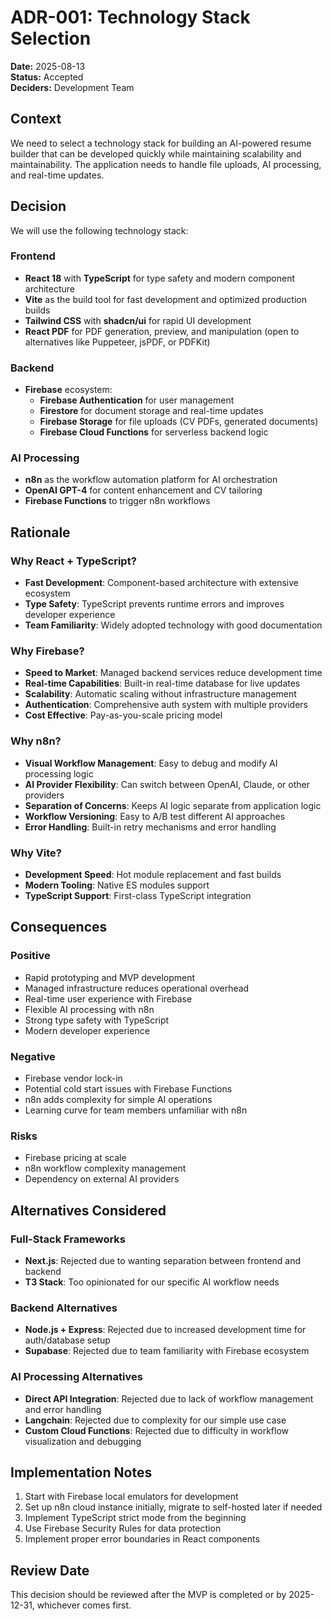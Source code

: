 # ADR-001: Technology Stack Selection

**Date:** 2025-08-13  
**Status:** Accepted  
**Deciders:** Development Team  

## Context

We need to select a technology stack for building an AI-powered resume builder that can be developed quickly while maintaining scalability and maintainability. The application needs to handle file uploads, AI processing, and real-time updates.

## Decision

We will use the following technology stack:

### Frontend
- **React 18** with **TypeScript** for type safety and modern component architecture
- **Vite** as the build tool for fast development and optimized production builds
- **Tailwind CSS** with **shadcn/ui** for rapid UI development
- **React PDF** for PDF generation, preview, and manipulation (open to alternatives like Puppeteer, jsPDF, or PDFKit)

### Backend
- **Firebase** ecosystem:
  - **Firebase Authentication** for user management
  - **Firestore** for document storage and real-time updates
  - **Firebase Storage** for file uploads (CV PDFs, generated documents)
  - **Firebase Cloud Functions** for serverless backend logic

### AI Processing
- **n8n** as the workflow automation platform for AI orchestration
- **OpenAI GPT-4** for content enhancement and CV tailoring
- **Firebase Functions** to trigger n8n workflows

## Rationale

### Why React + TypeScript?
- **Fast Development**: Component-based architecture with extensive ecosystem
- **Type Safety**: TypeScript prevents runtime errors and improves developer experience
- **Team Familiarity**: Widely adopted technology with good documentation

### Why Firebase?
- **Speed to Market**: Managed backend services reduce development time
- **Real-time Capabilities**: Built-in real-time database for live updates
- **Scalability**: Automatic scaling without infrastructure management
- **Authentication**: Comprehensive auth system with multiple providers
- **Cost Effective**: Pay-as-you-scale pricing model

### Why n8n?
- **Visual Workflow Management**: Easy to debug and modify AI processing logic
- **AI Provider Flexibility**: Can switch between OpenAI, Claude, or other providers
- **Separation of Concerns**: Keeps AI logic separate from application logic
- **Workflow Versioning**: Easy to A/B test different AI approaches
- **Error Handling**: Built-in retry mechanisms and error handling

### Why Vite?
- **Development Speed**: Hot module replacement and fast builds
- **Modern Tooling**: Native ES modules support
- **TypeScript Support**: First-class TypeScript integration

## Consequences

### Positive
- Rapid prototyping and MVP development
- Managed infrastructure reduces operational overhead
- Real-time user experience with Firebase
- Flexible AI processing with n8n
- Strong type safety with TypeScript
- Modern developer experience

### Negative
- Firebase vendor lock-in
- Potential cold start issues with Firebase Functions
- n8n adds complexity for simple AI operations
- Learning curve for team members unfamiliar with n8n

### Risks
- Firebase pricing at scale
- n8n workflow complexity management
- Dependency on external AI providers

## Alternatives Considered

### Full-Stack Frameworks
- **Next.js**: Rejected due to wanting separation between frontend and backend
- **T3 Stack**: Too opinionated for our specific AI workflow needs

### Backend Alternatives
- **Node.js + Express**: Rejected due to increased development time for auth/database setup
- **Supabase**: Rejected due to team familiarity with Firebase ecosystem

### AI Processing Alternatives
- **Direct API Integration**: Rejected due to lack of workflow management and error handling
- **Langchain**: Rejected due to complexity for our simple use case
- **Custom Cloud Functions**: Rejected due to difficulty in workflow visualization and debugging

## Implementation Notes

1. Start with Firebase local emulators for development
2. Set up n8n cloud instance initially, migrate to self-hosted later if needed
3. Implement TypeScript strict mode from the beginning
4. Use Firebase Security Rules for data protection
5. Implement proper error boundaries in React components

## Review Date

This decision should be reviewed after the MVP is completed or by 2025-12-31, whichever comes first.
